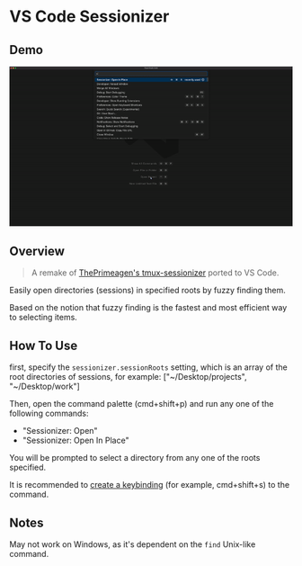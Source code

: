 # VS Code Sessionizer

## Demo

![Demo](demo.gif)

## Overview

> A remake of [ThePrimeagen's tmux-sessionizer](https://github.com/ThePrimeagen/.dotfiles/blob/master/bin/.local/scripts/tmux-sessionizer) ported to VS Code.

Easily open directories (sessions) in specified roots by fuzzy finding them.

Based on the notion that fuzzy finding is the fastest and most efficient way to selecting items.

## How To Use

first, specify the `sessionizer.sessionRoots` setting, which is an array of the root directories of sessions, for example: ["\~/Desktop/projects", "\~/Desktop/work"]

Then, open the command palette (cmd+shift+p) and run any one of the following commands:

- "Sessionizer: Open"
- "Sessionizer: Open In Place"

You will be prompted to select a directory from any one of the roots specified.

It is recommended to [create a keybinding](https://code.visualstudio.com/docs/getstarted/keybindings) (for example, cmd+shift+s) to the command.

## Notes

May not work on Windows, as it's dependent on the `find` Unix-like command.
